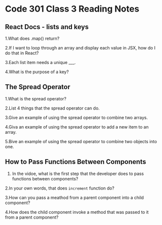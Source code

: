 # Code 301 Class 3 Reading Notes

## React Docs - lists and keys

1.What does .map() return?

2.If I want to loop through an array and display each value in JSX, how do I do that in React?

3.Each list item needs a unique ___.

4.What is the purpose of a key?

## The Spread Operator

1.What is the spread operator?

2.List 4 things that the spread operator can do.

3.Give an example of using the spread operator to combine two arrays.

4.Giva an example of using the spread operator to add a new item to an array.

5.Bive an example of using the spread operator to combine two objects into one.

## How to Pass Functions Between Components

1. In the vidoe, what is the first step that the developer does to pass functions between components?

2.In your own words, that does `increment` function do?

3.How can you pass a meathod from a parent component into a child component?

4.How does the child component invoke a method that was passed to it from a parent component?
